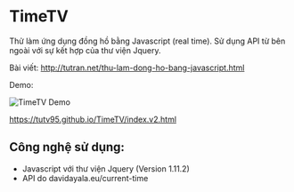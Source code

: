 # TimeTV
Thử làm ứng dụng đồng hồ bằng Javascript (real time). Sử dụng API từ bên ngoài với sự kết hợp của thư viện Jquery.

Bài viết: http://tutran.net/thu-lam-dong-ho-bang-javascript.html

Demo: 

![TimeTV Demo](https://cloud.githubusercontent.com/assets/7255177/6318905/f65d50b2-bada-11e4-930c-c0f2c7668b26.jpg)

https://tutv95.github.io/TimeTV/index.v2.html

## Công nghệ sử dụng:
* Javascript với thư viện Jquery (Version 1.11.2)
* API do davidayala.eu/current-time
